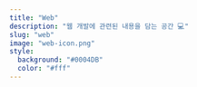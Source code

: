```yaml
---
title: "Web"
description: "웹 개발에 관련된 내용을 담는 공간 💻"
slug: "web"
image: "web-icon.png"
style:
  background: "#0004DB"
  color: "#fff"
---
```

